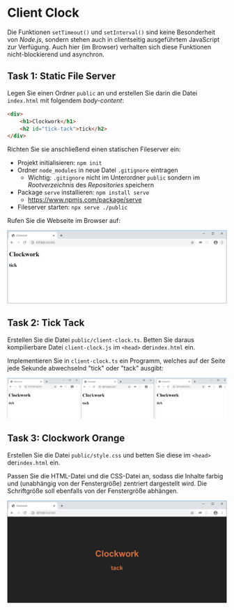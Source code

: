 # Client Clock

Die Funktionen `setTimeout()` und `setInterval()` sind keine Besonderheit von *Node.js*, sondern stehen auch in clientseitig ausgeführtem JavaScript zur Verfügung. Auch hier (im Browser) verhalten sich diese Funktionen nicht-blockierend und asynchron.

## Task 1: Static File Server

Legen Sie einen Ordner `public` an und erstellen Sie darin die Datei `index.html` mit folgendem *body-content*:

```html
<div>
    <h1>Clockwork</h1>
    <h2 id="tick-tack">tick</h2>
</div>
```

Richten Sie sie anschließend einen statischen Fileserver ein:

- Projekt initialisieren: `npm init`
- Ordner `node_modules` in neue Datei `.gitignore` eintragen 
  - Wichtig: `.gitignore` nicht im Unterordner `public` sondern im *Rootverzeichnis* des *Repositories* speichern
- Package `serve` installieren: `npm install serve`
  - https://www.npmjs.com/package/serve
- Fileserver starten: `npx serve ./public`

Rufen Sie die Webseite im Browser auf:

![img](./images/browser1.png)

## Task 2: Tick Tack

Erstellen Sie die Datei `public/client-clock.ts`. Betten Sie daraus kompilierbare Datei `client-clock.js` im `<head>` der`index.html` ein. 

Implementieren Sie in `client-clock.ts` ein Programm, welches auf der Seite jede Sekunde abwechselnd "tick" oder "tack" ausgibt: 

![img](./images/browser2.png)

## Task 3: Clockwork Orange

Erstellen Sie die Datei `public/style.css` und betten Sie diese im `<head>` der`index.html` ein. 

Passen Sie die HTML-Datei und die CSS-Datei an, sodass die Inhalte farbig und (unabhängig von der Fenstergröße) zentriert dargestellt wird. Die Schriftgröße soll ebenfalls von der Fenstergröße abhängen.

![img](./images/browser3.png)